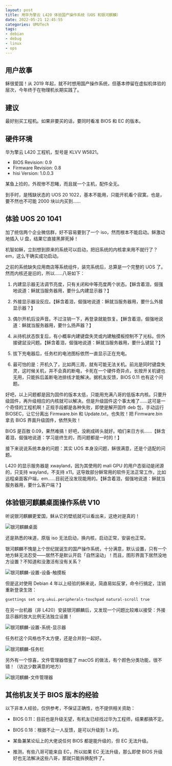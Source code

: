 ```yaml
---
layout: post
title: 用华为擎云 L420 体验国产操作系统（UOS 和银河麒麟）
date: 2022-05-21 12:45:55
categories: UMUTech
tags:
- debian
- debug
- linux
- ops
---
```

## 用户故事

稣很爱国！从 2019 年起，就不时想用国产操作系统，但基本停留在虚拟机体验的层次，今年终于在物理机长期实践了。

## 建议

最好别买工程机。如果非要买的话，要同时看准 BIOS 和 EC 的版本。

## 硬件环境

华为擎云 L420 工程机，型号是 KLVV W5821。

- BIOS Revision: 0.9
- Firmware Revision: 0.8
- hisi Version: 1.0.0.3

某鱼上捡的，外观惨不忍睹，而且就一个主机，配件全无。

到手时，是残缺状态的 UOS 20 1022，基本不能用，只能开机看个寂寞。也是，要不然也不可能 2000 块以内买到……

## 体验 UOS 20 1041

加了统信两个企业微信群，好不容易要到了一个 iso，然而根本不能启动。稣激动地插入 U 盘，结果它直接黑屏死掉！

机智如稣，立刻想到原来的系统可以启动，把旧系统的内核拿来用不就行了？em，这么干确实成功启动。

之前的系统缺失应用商店等系统组件，装完系统后，总算是一个完整的 UOS 了。然而内核还是旧的，所以……八哥如下：

1. 内建显示器无法调节亮度，只有关闭和中等亮度两个状态。【稣含着泪，倔强地说道：稣就当服务器用，要什么内建显示器？】

2. 外接显示器没反应。【稣含着泪，倔强地说道：稣就当服务器用，要什么外接显示器？】

3. 偶尔开机后没声音。不过注销一下，再登录就能恢复。【稣含着泪，倔强地说道：稣就当服务器用，要什么扬声器？】

4. 从待机状态恢复后，有小概率内建键盘失灵或内建触摸板控制不了光标。但外接键鼠没问题。【稣含着泪，倔强地说道：稣就当服务器用，要什么键鼠？】

5. 拔下充电器后，任务栏的电池图标依然一直显示正在充电。

6. 最可怕的是：开机久了，比如两三周，就有可能无法关机。前兆是同时键盘失灵，这时候关机，并不会真的断电，卡死在一个硬件奇异点，长按开关机键也无用，只能拆后盖断电池排线才能解决。据机友反馈，BIOS 0.11 也有这个问题。

好吧，以上问题都是因为固件的版本太低，只能用充满八哥的低版本内核。只要升级固件，再升级相应的内核就可以解决。但是升级固件这个事太难了……这可是一个奇怪的工程机啊！正规手段都是各种失败，即使是解开固件 deb 包，手动运行 BIOSEC，让它分离出 Firmware.bin 和 Update.txt，也失败！把 Firmware.bin 拿去 BIOS 界面升级固件，依然失败！

BIOS 是百敖 0.09，果然难搞！好吧，没刷成砖头就好。咱们来日方长……【稣含着泪，倔强地说道：学习是终生的，而问题都是一时的！】

接下来说说系统本身的问题：其实 UOS 本身没问题，稣很满意，还是个适配的问题。

L420 的显示服务器是 xwayland，因为其使用的 mali GPU 的用户态驱动是闭源的，只支持 wayland，不支持 x11。这导致部分稣常用的软件无法正常工作，比如远程桌面客户端，em……目前还没发现能用的。【稣含着泪，倔强地说道：稣就当服务器用，要什么客户端？】

## 体验银河麒麟桌面操作系统 V10

听说银河麒麟更爱国，稣从它的壁纸就可以看出来，这绝对是真的！

![银河麒麟桌面](/images/2022/20220521-desktop.jpg)

还是熟悉的味道，原版 iso 无法启动，换内核，启动正常，安装也正常。

银河麒麟不愧是上个世纪就诞生的国产操作系统，十分满意，默认设置，只有一个地方稣无法忍受——居然不是默认开启「自然滚动」！而且，图形界面下居然没地方设置？不知道和没激活有没有关系？

![银河麒麟-设置-设备-触摸板](/images/2022/20220521-touchpad.png)

但是这对使用 Debian 4 年以上经验的稣来说，简直易如反掌，命令行搞定，注销重新登录生效：

```sh
gsettings set org.ukui.peripherals-touchpad natural-scroll true
```

在另一台机器（非 L420）安装银河麒麟后，又发现一个问题比较难以接受：外接显示器的放大比例无法独立设置！

![银河麒麟-设置-系统-显示器](/images/2022/20220521-display.png)

任务栏这个风格也不太方便，还是合并到一起好。

![银河麒麟-任务栏](/images/2022/20220521-taskbar.png)

另外有一个惊喜，文件管理器借鉴了 macOS 的做法，有个颜色分类功能，很不错！（访达少数满意的地方）

![银河麒麟-文件管理器](/images/2022/20220521-finder.png)

## 其他机友关于 BIOS 版本的经验

以下非本人经验，仅供参考，不保证正确性，也不提供相关资助：

- BIOS 0.11：目前也是升级无望，有机友已经找过华为工程师，结果都搞不定。

- BIOS 0.18：根据不止一人反馈，是可以升级到 1.x 的。

- 某鱼兼某论坛上的大佬说任何 BIOS 都是能升级的，但 EC 无法升级。

- 推测，有些八哥可能来自 EC，所以如果 EC 无法升级，那么即使 BIOS 升级好也无法解决这些八哥，那就只能拆换配件了。
